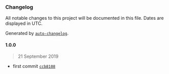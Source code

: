 ### Changelog

All notable changes to this project will be documented in this file. Dates are displayed in UTC.

Generated by [`auto-changelog`](https://github.com/CookPete/auto-changelog).

#### 1.0.0

> 21 September 2019

- first commit [`ccb8108`](https://github.com/swordev/datamanager-js/commit/ccb81089980ea35959be2179b9ff69b22d2b3efb)
